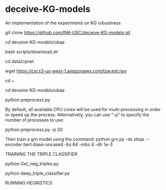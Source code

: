 # deceive-KG-models
An implementation of the experiments on KG robustness

git clone https://github.com/INK-USC/deceive-KG-models.git

cd deceive-KG-models/obqa

bash scripts/download.sh


cd data/cpnet

wget https://csr.s3-us-west-1.amazonaws.com/tzw.ent.npy

cd ~

cd deceive-KG-models/obqa


python preprocess.py

By default, all available CPU cores will be used for multi-processing in order to speed up the process. Alternatively, you can use "-p" to specify the number of processes to use:

python preprocess.py -p 20


Then train a grn model using the command:
python grn.py -ds obqa --encoder bert-base-uncased -bs 64 -mbs 4 -dlr 1e-3

TRAINING THE TRIPLE CLASSIFIER

python Get_neg_triples.py

python deep_triple_classifier.py


RUNNING HEURISTICS

